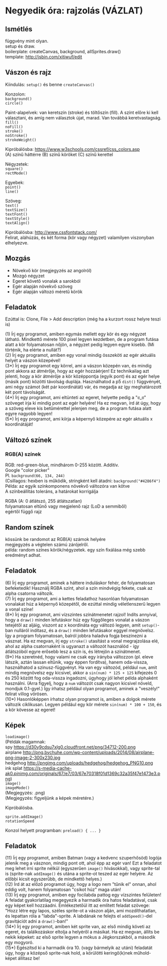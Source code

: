 # Negyedik óra: rajzolás (VÁZLAT)

## Ismétlés
függvény mint olyan.  
setup és draw.  
boilerplate: createCanvas, background, allSprites.draw()  
template: http://jsbin.com/xitiwuf/edit  

## Vászon és rajz

Kiindulás: `setup()` és benne `createCanvas()`  

Konzolon:  
`background()`  
`circle()`  

Paint-alapelvek: van keretszín (stroke) és töltőszín (fill). A színt előre ki kell választani, és amíg nem választok újat, marad. Van továbbá keretvastagság.  
`fill()`  
`noFill()`  
`stroke()`  
`noStroke()`  
`strokeWeight()`  

Kipróbálósba: https://www.w3schools.com/cssref/css_colors.asp  
(A) színű háttérre (B) színű köröket (C) színű kerettel  

Négyzetek:  
`square()`  
`rectMode()`  

Egyebek:  
`point()`  
`line()`  

Szöveg:  
`text()`  
`textSize()`  
`textFont()`  
`textStyle()`  
`textAlign()`  

Kipróbálósba: http://www.cssfontstack.com/  
Felirat, aláhúzás, és két forma (kör vagy négyzet) valamilyen viszonyban elhelyezve.  

## Mozgás

* Növekvő kör (megjegyzés az angolról)  
* Mozgó négyzet  
* Egeret követő vonalak a sarokból  
* Egér alapján növekvő szöveg  
* Egér alapján változó méretű körök  

## Feladatok

Ezúttal is: Clone, File > Add description (még ha a kurzort rossz helyre teszi is)  

(1) Írj egy programot, amiben egymás mellett egy kör és egy négyzet látható. Mindkettő mérete 100 pixel legyen kezdetben, de a program futása alatt a kör folyamatosan nőjön, a négyzet pedig legyen egyre kisebb. (Mi történik, ha elérte a nullát?)  
(2) Írj egy programot, amiben egy vonal mindig összeköti az egér aktuális helyét a vászon közepével!  
(3\*) Írj egy programot egy körrel, ami a vászon közepén van, és mindig pont akkora az átmérője, hogy az egér hozzáérjen! Ez technikailag azt jelenti, hogy a kör átmérője a kör középpontja (egyik pont) és az egér helye (másik pont) közötti távolság duplája. Használhatod a p5 `dist()` függvényét, ami négy számot (két pár koordinátát) vár, és megadja az így meghatározott két pont távolságát.  
(4\*) Írj egy programot, ami eltünteti az egeret, helyette pedig a "ಠ_ಠ" szöveget írja ki mindig pont az egér helyére! Ha ez megvan, írd át úgy, hogy a szöveg eleve kis betűmérettel jelenjen meg, de a program futása alatt egyre nagyobb legyen!  
(5\*) Írj egy programot, ami kiírja a képernyő közepére az egér aktuális x koordinátáját!  

## Változó színek

### RGB(A) színek

RGB: red-green-blue, mindhárom 0-255 között. Additív.  
Google "color picker"  
Pl. `background(66, 134, 244)`  
(Csillagos: hexben is működik, stringként kell átadni: `background("#4286f4")`  
Példa: az egyik színkomponens növekvő változóra van kötve  
A színbeállítás toleráns, a határokat korrigálja  

RGBA (A: 0 átlátszó, 255 átlátszatlan)  
folyamatosan eltűnő vagy megjelenő rajz (LoD a semmiből)  
egértől függő rajz  

## Random színek

kössünk be randomot az RGB(A) számok helyére  
megjegyzés a végtelen számú zárójelről.  
példa: random színes körök/négyzetek. egy szín fixálása még szebb eredményt adhat.  

## Feladatok

(6) Írj egy programot, aminek a háttere induláskor fehér, de folyamatosan befeketedik! Használj RGBA színt, ahol a szín mindvégig fekete, csak az alpha csatorna változik.  
(7) Írj egy programot, ami a kettes feladathoz hasonlóan folyamatosan vonalakat húz a képernyő közepétől, de ezúttal mindig véletlenszerű legyen a vonal színe!  
(8\*) Írj egy programot, ami vízszintes színátmenetet rajzol! Indíts annyival, hogy a `draw()` minden lefutáskor húz egy függőleges vonalat a vászon tetejétől az aljáig, viszont az x koordináta egy változó legyen, amit `setup()`-ban nulláról indítasz, és a `draw()` minden lefutásakor eggyel megnövelsz. Így a program folyamatosan, balról jobbra haladva fogja beszínezni a vásznat. Ha ez megvan, írj egy `stroke()` utasítást a vonal megrajzolása elé, ahol az alpha csatornaként is ugyanazt a változót használód - így átlátszóból egyre erősebb lesz a szín is, és létrejön a színátmenet.  
(9\*) Ha szeretnéd, hogy valami ne csak egy irányba változzon (pl. eleve látszik, aztán lassan eltűnik, vagy éppen fordítva), hanem oda-vissza, használhatod a szinusz-függvényt. Ha van egy változód, például `num`, amit mindig megnövelsz egy kicsivel, akkor a `sin(num) * 125 + 125` kifejezés 0 és 250 között fog oda-vissza ingadozni, úgyhogy jól lehet példa alphaként használni. (Arra figyelj, hogy a `num` változót csak nagyon kicsivel növeld, mondjuk 0.1-gyel.) Így írhatsz például olyan programot, aminek a "veszély!" felirat villog vörösen.  
(10\*) Hasonlóképpen írhatsz olyan programot is, amiben a dolgok mérete változik ciklikusan. Legyen például egy kör mérete `sin(num) * 100 + 150`, és a kör kövesse az egeret!  

## Képek

`loadimage()`  
(Példák magamnak:  
spy https://d30y9cdsu7xlg0.cloudfront.net/png/34712-200.png  
airplane http://png.bychuhe.com/wp-content/uploads/2014/08/airplane-png-image-2-300x230.jpg  
hedgehog http://pngimg.com/uploads/hedgehog/hedgehog_PNG10.png  
ink splat https://s-media-cache-ak0.pinimg.com/originals/67/e7/03/67e70318f01d1369c32a35f47e1473e3.png)  
`image()`  
`imageMode()`  
(Megjegyzés: .png)  
(Megjegyzés: figyeljünk a képek méretére.)  

Kipróbálósba.  

`sprite.addImage()`  
`rotationSpeed`  

Konzol helyett programban:
`preload() { ... }`  

## Feladatok  

(11) Írj egy programot, amiben Batman (vagy a kedvenc szuperhősöd) logója jelenik meg a vásznon, mindig pont ott, ahol épp az egér van! Ezt a feladatot meg lehet írni sprite nélkül (egyszerűen `image()` hívásokkal), vagy sprite-tal is (sprite-nak `addImage()` és utána a sprite-ot teszed az egér helyére. Az előbbi kicsit egyszerűbb, de mindkettő helyes.)  
(12) Írd át az előző programot úgy, hogy a logo nem "tűnik el" onnan, ahol eddig volt, hanem folyamatosan "csíkot húz" maga után!  
(13) Írj egy programot, amiben egy focilabda pattog egy vízszintes felületen! A feladat gyakorlatilag megegyezik a harmadik óra hatos feladatával, csak egy képet kell hozzáadni. Emlékeztetőül itt az említett feladat szövege: "Hozz létre egy lapos, széles sprite-ot a vászon alján, ami mozdíthatatlan, és lepattan róla a "labda"-sprite. A labdának ne felejts el `addSpeed()`-del gravitációt adni a `draw()`-ban!"  
(14\*) Írj egy programot, amiben két sprite van, az első mindig követi az egeret, és találkozáskor eltolja a helyéről a másikat. Ha ez megvan, állíts be nekik képeket: az első sprite legyen a mókus a Jégkorszakból, a második egy mogyoró.  
(15\*) Egészítsd ki a harmadik óra 10. (vagy bármelyik az utáni) feladatát úgy, hogy a középső sprite-nak hold, a körülötti keringő(k)nek műhold-képet állítasz be!  
